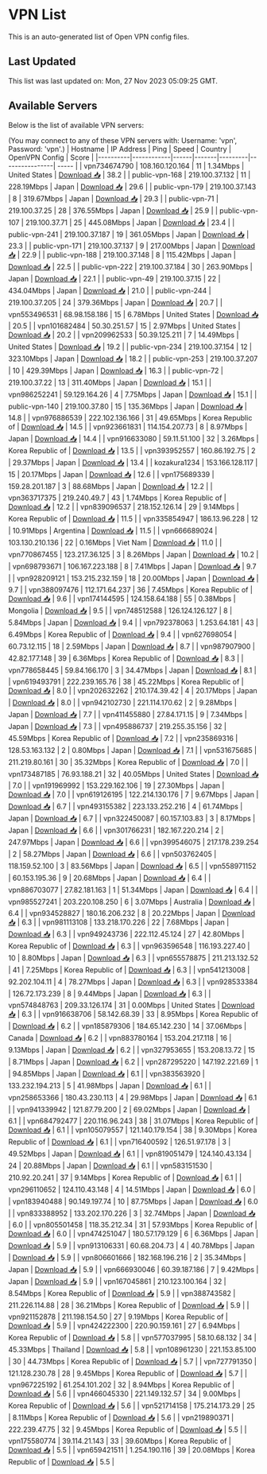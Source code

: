 # VPN List

This is an auto-generated list of Open VPN config files.

## Last Updated

This list was last updated on: Mon, 27 Nov 2023 05:09:25 GMT.

## Available Servers

Below is the list of available VPN servers:

(You may connect to any of these VPN servers with: Username: 'vpn', Password: 'vpn'.)
| Hostname | IP Address | Ping | Speed | Country | OpenVPN Config | Score |
|----------|------------|------|-------|---------|----------------| ----- |
| vpn734674790 | 108.160.120.164 | 11 | 1.34Mbps | United States | [Download 📥](./configs/server_0_US.ovpn) | 38.2 |
| public-vpn-168 | 219.100.37.132 | 11 | 228.19Mbps | Japan | [Download 📥](./configs/server_1_JP.ovpn) | 29.6 |
| public-vpn-179 | 219.100.37.143 | 8 | 319.67Mbps | Japan | [Download 📥](./configs/server_2_JP.ovpn) | 29.3 |
| public-vpn-71 | 219.100.37.25 | 28 | 376.55Mbps | Japan | [Download 📥](./configs/server_3_JP.ovpn) | 25.9 |
| public-vpn-107 | 219.100.37.71 | 25 | 445.08Mbps | Japan | [Download 📥](./configs/server_4_JP.ovpn) | 23.4 |
| public-vpn-241 | 219.100.37.187 | 19 | 361.05Mbps | Japan | [Download 📥](./configs/server_5_JP.ovpn) | 23.3 |
| public-vpn-171 | 219.100.37.137 | 9 | 217.00Mbps | Japan | [Download 📥](./configs/server_6_JP.ovpn) | 22.9 |
| public-vpn-188 | 219.100.37.148 | 8 | 115.42Mbps | Japan | [Download 📥](./configs/server_7_JP.ovpn) | 22.5 |
| public-vpn-222 | 219.100.37.184 | 30 | 263.90Mbps | Japan | [Download 📥](./configs/server_8_JP.ovpn) | 22.1 |
| public-vpn-49 | 219.100.37.15 | 22 | 434.04Mbps | Japan | [Download 📥](./configs/server_9_JP.ovpn) | 21.0 |
| public-vpn-244 | 219.100.37.205 | 24 | 379.36Mbps | Japan | [Download 📥](./configs/server_10_JP.ovpn) | 20.7 |
| vpn553496531 | 68.98.158.186 | 15 | 6.78Mbps | United States | [Download 📥](./configs/server_11_US.ovpn) | 20.5 |
| vpn101682484 | 50.30.251.57 | 15 | 2.97Mbps | United States | [Download 📥](./configs/server_12_US.ovpn) | 20.2 |
| vpn209962533 | 50.39.125.211 | 7 | 14.49Mbps | United States | [Download 📥](./configs/server_13_US.ovpn) | 19.2 |
| public-vpn-234 | 219.100.37.154 | 12 | 323.10Mbps | Japan | [Download 📥](./configs/server_14_JP.ovpn) | 18.2 |
| public-vpn-253 | 219.100.37.207 | 10 | 429.39Mbps | Japan | [Download 📥](./configs/server_15_JP.ovpn) | 16.3 |
| public-vpn-72 | 219.100.37.22 | 13 | 311.40Mbps | Japan | [Download 📥](./configs/server_16_JP.ovpn) | 15.1 |
| vpn986252241 | 59.129.164.26 | 4 | 7.75Mbps | Japan | [Download 📥](./configs/server_17_JP.ovpn) | 15.1 |
| public-vpn-140 | 219.100.37.80 | 15 | 135.36Mbps | Japan | [Download 📥](./configs/server_18_JP.ovpn) | 14.8 |
| vpn976886539 | 222.102.136.166 | 31 | 49.65Mbps | Korea Republic of | [Download 📥](./configs/server_19_KR.ovpn) | 14.5 |
| vpn923661831 | 114.154.207.73 | 8 | 8.97Mbps | Japan | [Download 📥](./configs/server_20_JP.ovpn) | 14.4 |
| vpn916633080 | 59.11.51.100 | 32 | 3.26Mbps | Korea Republic of | [Download 📥](./configs/server_21_KR.ovpn) | 13.5 |
| vpn393952557 | 160.86.192.75 | 2 | 29.37Mbps | Japan | [Download 📥](./configs/server_22_JP.ovpn) | 13.4 |
| kozakura1234 | 153.166.128.117 | 15 | 20.17Mbps | Japan | [Download 📥](./configs/server_23_JP.ovpn) | 12.6 |
| vpn175689339 | 159.28.201.187 | 3 | 88.68Mbps | Japan | [Download 📥](./configs/server_24_JP.ovpn) | 12.2 |
| vpn363717375 | 219.240.49.7 | 43 | 1.74Mbps | Korea Republic of | [Download 📥](./configs/server_25_KR.ovpn) | 12.2 |
| vpn839096537 | 218.152.126.14 | 29 | 9.14Mbps | Korea Republic of | [Download 📥](./configs/server_26_KR.ovpn) | 11.5 |
| vpn335854947 | 186.13.96.228 | 12 | 10.91Mbps | Argentina | [Download 📥](./configs/server_27_AR.ovpn) | 11.5 |
| vpn666689024 | 103.130.210.136 | 22 | 0.16Mbps | Viet Nam | [Download 📥](./configs/server_28_VN.ovpn) | 11.0 |
| vpn770867455 | 123.217.36.125 | 3 | 8.26Mbps | Japan | [Download 📥](./configs/server_29_JP.ovpn) | 10.2 |
| vpn698793671 | 106.167.223.188 | 8 | 7.41Mbps | Japan | [Download 📥](./configs/server_30_JP.ovpn) | 9.7 |
| vpn928209121 | 153.215.232.159 | 18 | 20.00Mbps | Japan | [Download 📥](./configs/server_31_JP.ovpn) | 9.7 |
| vpn388097476 | 112.171.64.237 | 36 | 7.45Mbps | Korea Republic of | [Download 📥](./configs/server_32_KR.ovpn) | 9.6 |
| vpn174144595 | 124.158.64.188 | 55 | 0.38Mbps | Mongolia | [Download 📥](./configs/server_33_MN.ovpn) | 9.5 |
| vpn748512588 | 126.124.126.127 | 8 | 5.84Mbps | Japan | [Download 📥](./configs/server_34_JP.ovpn) | 9.4 |
| vpn792378063 | 1.253.64.181 | 43 | 6.49Mbps | Korea Republic of | [Download 📥](./configs/server_35_KR.ovpn) | 9.4 |
| vpn627698054 | 60.73.12.115 | 18 | 2.59Mbps | Japan | [Download 📥](./configs/server_36_JP.ovpn) | 8.7 |
| vpn987907900 | 42.82.177.148 | 39 | 6.36Mbps | Korea Republic of | [Download 📥](./configs/server_37_KR.ovpn) | 8.3 |
| vpn778658445 | 59.84.166.170 | 3 | 34.47Mbps | Japan | [Download 📥](./configs/server_38_JP.ovpn) | 8.1 |
| vpn619493791 | 222.239.165.76 | 38 | 45.22Mbps | Korea Republic of | [Download 📥](./configs/server_39_KR.ovpn) | 8.0 |
| vpn202632262 | 210.174.39.42 | 4 | 20.17Mbps | Japan | [Download 📥](./configs/server_40_JP.ovpn) | 8.0 |
| vpn942102730 | 221.114.170.62 | 2 | 9.28Mbps | Japan | [Download 📥](./configs/server_41_JP.ovpn) | 7.7 |
| vpn411455880 | 27.84.171.15 | 9 | 7.34Mbps | Japan | [Download 📥](./configs/server_42_JP.ovpn) | 7.3 |
| vpn495886737 | 219.255.35.156 | 32 | 45.59Mbps | Korea Republic of | [Download 📥](./configs/server_43_KR.ovpn) | 7.2 |
| vpn235869316 | 128.53.163.132 | 2 | 0.80Mbps | Japan | [Download 📥](./configs/server_44_JP.ovpn) | 7.1 |
| vpn531675685 | 211.219.80.161 | 30 | 35.32Mbps | Korea Republic of | [Download 📥](./configs/server_45_KR.ovpn) | 7.0 |
| vpn173487185 | 76.93.188.21 | 32 | 40.05Mbps | United States | [Download 📥](./configs/server_46_US.ovpn) | 7.0 |
| vpn191969992 | 153.229.162.106 | 19 | 27.30Mbps | Japan | [Download 📥](./configs/server_47_JP.ovpn) | 7.0 |
| vpn619126195 | 122.214.130.176 | 7 | 9.67Mbps | Japan | [Download 📥](./configs/server_48_JP.ovpn) | 6.7 |
| vpn493155382 | 223.133.252.216 | 4 | 61.74Mbps | Japan | [Download 📥](./configs/server_49_JP.ovpn) | 6.7 |
| vpn322450087 | 60.157.103.83 | 3 | 8.17Mbps | Japan | [Download 📥](./configs/server_50_JP.ovpn) | 6.6 |
| vpn301766231 | 182.167.220.214 | 2 | 247.97Mbps | Japan | [Download 📥](./configs/server_51_JP.ovpn) | 6.6 |
| vpn399546075 | 217.178.239.254 | 2 | 58.27Mbps | Japan | [Download 📥](./configs/server_52_JP.ovpn) | 6.6 |
| vpn503762405 | 118.159.52.100 | 3 | 83.56Mbps | Japan | [Download 📥](./configs/server_53_JP.ovpn) | 6.5 |
| vpn558971152 | 60.153.195.36 | 9 | 20.68Mbps | Japan | [Download 📥](./configs/server_54_JP.ovpn) | 6.4 |
| vpn886703077 | 27.82.181.163 | 1 | 51.34Mbps | Japan | [Download 📥](./configs/server_55_JP.ovpn) | 6.4 |
| vpn985527241 | 203.220.108.250 | 6 | 3.07Mbps | Australia | [Download 📥](./configs/server_56_AU.ovpn) | 6.4 |
| vpn934528827 | 180.16.206.232 | 8 | 20.22Mbps | Japan | [Download 📥](./configs/server_57_JP.ovpn) | 6.3 |
| vpn981113108 | 133.218.170.226 | 22 | 7.68Mbps | Japan | [Download 📥](./configs/server_58_JP.ovpn) | 6.3 |
| vpn949243736 | 222.112.45.124 | 27 | 42.80Mbps | Korea Republic of | [Download 📥](./configs/server_59_KR.ovpn) | 6.3 |
| vpn963596548 | 116.193.227.40 | 10 | 8.80Mbps | Japan | [Download 📥](./configs/server_60_JP.ovpn) | 6.3 |
| vpn655578875 | 211.213.132.52 | 41 | 7.25Mbps | Korea Republic of | [Download 📥](./configs/server_61_KR.ovpn) | 6.3 |
| vpn541213008 | 92.202.104.11 | 4 | 78.27Mbps | Japan | [Download 📥](./configs/server_62_JP.ovpn) | 6.3 |
| vpn928533384 | 126.72.173.239 | 8 | 9.44Mbps | Japan | [Download 📥](./configs/server_63_JP.ovpn) | 6.3 |
| vpn574848763 | 209.33.126.174 | 31 | 0.00Mbps | United States | [Download 📥](./configs/server_64_US.ovpn) | 6.3 |
| vpn916638706 | 58.142.68.39 | 33 | 8.95Mbps | Korea Republic of | [Download 📥](./configs/server_65_KR.ovpn) | 6.2 |
| vpn185879306 | 184.65.142.230 | 14 | 37.06Mbps | Canada | [Download 📥](./configs/server_66_CA.ovpn) | 6.2 |
| vpn883780164 | 153.204.217.118 | 16 | 9.13Mbps | Japan | [Download 📥](./configs/server_67_JP.ovpn) | 6.2 |
| vpn327953655 | 153.208.13.72 | 15 | 8.71Mbps | Japan | [Download 📥](./configs/server_68_JP.ovpn) | 6.2 |
| vpn287295220 | 147.192.221.69 | 1 | 94.85Mbps | Japan | [Download 📥](./configs/server_69_JP.ovpn) | 6.1 |
| vpn383563920 | 133.232.194.213 | 5 | 41.98Mbps | Japan | [Download 📥](./configs/server_70_JP.ovpn) | 6.1 |
| vpn258653366 | 180.43.230.113 | 4 | 29.98Mbps | Japan | [Download 📥](./configs/server_71_JP.ovpn) | 6.1 |
| vpn941339942 | 121.87.79.200 | 2 | 69.02Mbps | Japan | [Download 📥](./configs/server_72_JP.ovpn) | 6.1 |
| vpn684792477 | 220.116.96.243 | 38 | 31.07Mbps | Korea Republic of | [Download 📥](./configs/server_73_KR.ovpn) | 6.1 |
| vpn105079557 | 121.140.179.154 | 38 | 9.30Mbps | Korea Republic of | [Download 📥](./configs/server_74_KR.ovpn) | 6.1 |
| vpn716400592 | 126.51.97.178 | 3 | 49.52Mbps | Japan | [Download 📥](./configs/server_75_JP.ovpn) | 6.1 |
| vpn819051479 | 124.140.43.134 | 24 | 20.88Mbps | Japan | [Download 📥](./configs/server_76_JP.ovpn) | 6.1 |
| vpn583151530 | 210.92.20.241 | 37 | 9.14Mbps | Korea Republic of | [Download 📥](./configs/server_77_KR.ovpn) | 6.1 |
| vpn296110652 | 124.110.43.148 | 4 | 14.51Mbps | Japan | [Download 📥](./configs/server_78_JP.ovpn) | 6.0 |
| vpn183940488 | 90.149.197.74 | 10 | 87.75Mbps | Japan | [Download 📥](./configs/server_79_JP.ovpn) | 6.0 |
| vpn833388952 | 133.202.170.226 | 3 | 32.74Mbps | Japan | [Download 📥](./configs/server_80_JP.ovpn) | 6.0 |
| vpn805501458 | 118.35.212.34 | 31 | 57.93Mbps | Korea Republic of | [Download 📥](./configs/server_81_KR.ovpn) | 6.0 |
| vpn474251047 | 180.57.179.129 | 6 | 6.36Mbps | Japan | [Download 📥](./configs/server_82_JP.ovpn) | 5.9 |
| vpn913106331 | 60.68.204.73 | 4 | 40.78Mbps | Japan | [Download 📥](./configs/server_83_JP.ovpn) | 5.9 |
| vpn806601666 | 182.168.196.216 | 2 | 35.34Mbps | Japan | [Download 📥](./configs/server_84_JP.ovpn) | 5.9 |
| vpn666930046 | 60.39.187.186 | 7 | 9.42Mbps | Japan | [Download 📥](./configs/server_85_JP.ovpn) | 5.9 |
| vpn167045861 | 210.123.100.164 | 32 | 8.54Mbps | Korea Republic of | [Download 📥](./configs/server_86_KR.ovpn) | 5.9 |
| vpn388743582 | 211.226.114.88 | 28 | 36.21Mbps | Korea Republic of | [Download 📥](./configs/server_87_KR.ovpn) | 5.9 |
| vpn921152878 | 211.198.154.50 | 27 | 9.19Mbps | Korea Republic of | [Download 📥](./configs/server_88_KR.ovpn) | 5.9 |
| vpn424222300 | 220.90.159.161 | 27 | 6.94Mbps | Korea Republic of | [Download 📥](./configs/server_89_KR.ovpn) | 5.8 |
| vpn577037995 | 58.10.68.132 | 34 | 45.33Mbps | Thailand | [Download 📥](./configs/server_90_TH.ovpn) | 5.8 |
| vpn108961230 | 221.153.85.100 | 30 | 44.73Mbps | Korea Republic of | [Download 📥](./configs/server_91_KR.ovpn) | 5.7 |
| vpn727791350 | 121.128.230.78 | 28 | 9.45Mbps | Korea Republic of | [Download 📥](./configs/server_92_KR.ovpn) | 5.7 |
| vpn967225192 | 61.254.101.202 | 32 | 8.94Mbps | Korea Republic of | [Download 📥](./configs/server_93_KR.ovpn) | 5.6 |
| vpn466045330 | 221.149.132.57 | 34 | 9.00Mbps | Korea Republic of | [Download 📥](./configs/server_94_KR.ovpn) | 5.6 |
| vpn521714158 | 175.214.173.29 | 25 | 8.11Mbps | Korea Republic of | [Download 📥](./configs/server_95_KR.ovpn) | 5.6 |
| vpn219890371 | 222.239.47.75 | 32 | 9.45Mbps | Korea Republic of | [Download 📥](./configs/server_96_KR.ovpn) | 5.5 |
| vpn175580774 | 39.114.21.143 | 33 | 39.60Mbps | Korea Republic of | [Download 📥](./configs/server_97_KR.ovpn) | 5.5 |
| vpn659421511 | 1.254.190.116 | 39 | 20.08Mbps | Korea Republic of | [Download 📥](./configs/server_98_KR.ovpn) | 5.5 |
